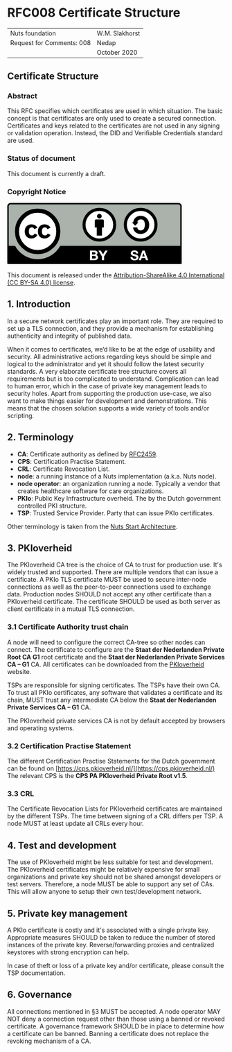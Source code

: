 # RFC008 Certificate Structure

|  |  |
| :--- | :--- |
| Nuts foundation | W.M. Slakhorst |
| Request for Comments: 008 | Nedap |
|  | October 2020 |

## Certificate Structure

### Abstract

This RFC specifies which certificates are used in which situation. The basic concept is that certificates are only used to create a secured connection. Certificates and keys related to the certificates are not used in any signing or validation operation. Instead, the DID and Verifiable Credentials standard are used.

### Status of document

This document is currently a draft.

### Copyright Notice

![](../.gitbook/assets/license.png)

This document is released under the [Attribution-ShareAlike 4.0 International \(CC BY-SA 4.0\) license](https://creativecommons.org/licenses/by-sa/4.0/).

## 1.  Introduction

In a secure network certificates play an important role. They are required to set up a TLS connection, and they provide a mechanism for establishing authenticity and integrity of published data.

When it comes to certificates, we’d like to be at the edge of usability and security. All administrative actions regarding keys should be simple and logical to the administrator and yet it should follow the latest security standards. A very elaborate certificate tree structure covers all requirements but is too complicated to understand. Complication can lead to human error, which in the case of private key management leads to security holes. Apart from supporting the production use-case, we also want to make things easier for development and demonstrations. This means that the chosen solution supports a wide variety of tools and/or scripting.

## 2. Terminology

* **CA**: Certificate authority as defined by [RFC2459](https://tools.ietf.org/html/rfc2459).
* **CPS**: Certification Practise Statement.
* **CRL**: Certificate Revocation List. 
* **node**: a running instance of a Nuts implementation \(a.k.a. Nuts node\).
* **node operator**: an organization running a node. Typically a vendor that creates healthcare software for care organizations.
* **PKIo**: Public Key Infrastructure overheid. The by the Dutch government controlled PKI structure.
* **TSP**: Trusted Service Provider. Party that can issue PKIo certificates. 

Other terminology is taken from the [Nuts Start Architecture](rfc001-nuts-start-architecture.md#nuts-start-architecture).

## 3. PKIoverheid

The PKIoverheid CA tree is the choice of CA to trust for production use. It's widely trusted and supported. There are multiple vendors that can issue a certificate. A PKIo TLS certificate MUST be used to secure inter-node connections as well as the peer-to-peer connections used to exchange data. Production nodes SHOULD not accept any other certificate than a PKIoverheid certificate. The certificate SHOULD be used as both server as client certificate in a mutual TLS connection.

### 3.1 Certificate Authority trust chain

A node will need to configure the correct CA-tree so other nodes can connect. The certificate to configure are the **Staat der Nederlanden Private Root CA G1** root certificate and the **Staat der Nederlanden Private Services CA – G1** CA. All certificates can be downloaded from the [PKIoverheid](https://cert.pkioverheid.nl/cert-pkioverheid-nl.htm) website.

TSPs are responsible for signing certificates. The TSPs have their own CA. To trust all PKIo certificates, any software that validates a certificate and its chain, MUST trust any intermediate CA below the **Staat der Nederlanden Private Services CA – G1** CA.

The PKIoverheid private services CA is not by default accepted by browsers and operating systems.

### 3.2 Certification Practise Statement

The different Certification Practise Statements for the Dutch government can be found on [https://cps.pkioverheid.nl/](https://cps.pkioverheid.nl/) The relevant CPS is the **CPS PA PKIoverheid Private Root v1.5**.

### 3.3 CRL

The Certificate Revocation Lists for PKIoverheid certificates are maintained by the different TSPs. The time between signing of a CRL differs per TSP. A node MUST at least update all CRLs every hour.

## 4. Test and development

The use of PKIoverheid might be less suitable for test and development. The PKIoverheid certificates might be relatively expensive for small organizations and private key should not be shared amongst developers or test servers. Therefore, a node MUST be able to support any set of CAs. This will allow anyone to setup their own test/development network.

## 5. Private key management

A PKIo certificate is costly and it's associated with a single private key. Appropriate measures SHOULD be taken to reduce the number of stored instances of the private key. Reverse/forwarding proxies and centralized keystores with strong encryption can help.

In case of theft or loss of a private key and/or certificate, please consult the TSP documentation.

## 6. Governance

All connections mentioned in §3 MUST be accepted. A node operator MAY NOT deny a connection request other than those using a banned or revoked certificate. A governance framework SHOULD be in place to determine how a certificate can be banned. Banning a certificate does not replace the revoking mechanism of a CA.

